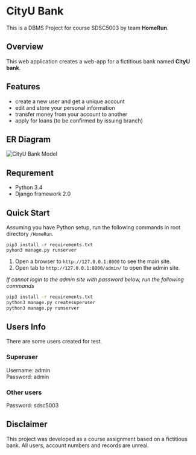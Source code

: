# CityU Bank

This is a DBMS Project for course SDSC5003 by team **HomeRun**.

## Overview

This web application creates a web-app for a fictitious bank named **CityU bank**.

## Features

* create a new user and get a unique account
* edit and store your personal information
* transfer money from your account to another
* apply for loans (to be confirmed by issuing branch)

## ER Diagram

![CityU Bank Model](https://raw.githubusercontent.com/hiiragimei/HomeRun/main/static/images/Banking%20DBMS.jpg)

## Requrement

* Python 3.4
* Django framework 2.0

## Quick Start

Assuming you have Python setup, run the following commands in root directory `/HomeRun`.

```
pip3 install -r requirements.txt
pyhon3 manage.py runserver
```

1. Open a browser to `http://127.0.0.1:8000` to see the main site.
2. Open tab to `http://127.0.0.1:8000/admin/` to open the admin site.

*If cannot login to the admin site with password below, run the following commands*

```sh
pip3 install -r requirements.txt
python3 manage.py createsuperuser
python3 manage.py runserver
```

## Users Info

There are some users created for test.

### Superuser
Username: admin \
Password: admin

### Other users
Password: sdsc5003

## Disclaimer
This project was developed as a course assignment based on a fictitious bank. 
All users, account numbers and records are unreal.
